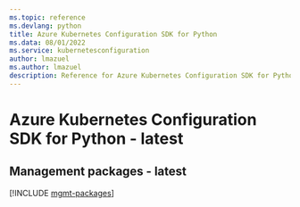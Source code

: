 ```yaml
---
ms.topic: reference
ms.devlang: python
title: Azure Kubernetes Configuration SDK for Python
ms.data: 08/01/2022
ms.service: kubernetesconfiguration
author: lmazuel
ms.author: lmazuel
description: Reference for Azure Kubernetes Configuration SDK for Python
---
```

# Azure Kubernetes Configuration SDK for Python - latest

## Management packages - latest
[!INCLUDE [mgmt-packages](kubernetes-configuration-mgmt-index.md)]